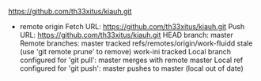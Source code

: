https://github.com/th33xitus/kiauh.git
* remote origin
  Fetch URL: https://github.com/th33xitus/kiauh.git
  Push  URL: https://github.com/th33xitus/kiauh.git
  HEAD branch: master
  Remote branches:
    master                          tracked
    refs/remotes/origin/work-fluidd stale (use 'git remote prune' to remove)
    work-ini                        tracked
  Local branch configured for 'git pull':
    master merges with remote master
  Local ref configured for 'git push':
    master pushes to master (local out of date)
